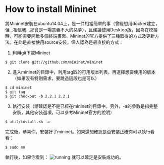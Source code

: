 # How to install Mininet
將Mininet安裝在ubuntu14.04上，是一件相當簡單的事（曾經想用docker建立，但…相信我…那會是一場意義不大的惡夢），且建議使用Desktop版，因為在模擬時，可能需要開啟多個終端畫面。Mininet的官方提供了三種取得的方式及更新方法。在此是直接使用source安裝，個人認為是最直接的方式：

1. 利用git下載Mininet
```
$ git clone git://github.com/mininet/mininet
```
2. 進入mininet的目錄中，利用tag取的可用版本列表，再選擇想要使用的版本（如果沒有特別需求，要跳過這段也是可以）
```
$ cd mininet
$ git tag  
$ git checkout -b 2.2.1 2.2.1
```
3. 執行安裝（請確認是不是已經在mininet的目錄中。另外，-a的參數是指完整安裝，其他安裝選項，可以參考Mininet官方的說明）
```
$ util/install.sh -a
```
完成後，恭喜你，安裝好了mininet。如果還想確認是否安裝正確你可以執行看看：
```
$ sudo mn
```
執行後，如果你看到：
![running](https://github.com/imac-cloud/SDN-tutorial/blob/master/Mininet/MininetInstall/images/running.png?raw=true)
就可以確定是安裝成功的。
